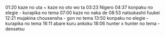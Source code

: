 01:20 kaze no uta ~ kaze no oto wo ta
03:23 Nigero
04:37 konpaku no elegie - kurapika no tema
07:00 kaze no naka de
08:53 natsukashii fuukei
12:21 mujakina chousensha - gon no tema
13:50 konpaku no elegie - kurapika no tema
16:11 abare kuru ankoku
18:06 hunter x hunter no tema - densetsu
